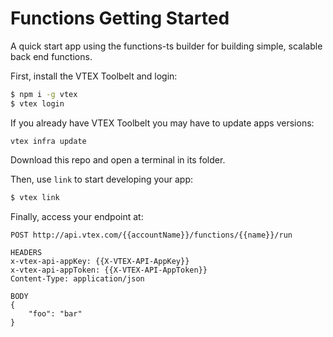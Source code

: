# Functions Getting Started

A quick start app using the functions-ts builder for building simple, scalable back end functions.

First, install the VTEX Toolbelt and login:

```bash
$ npm i -g vtex
$ vtex login
```

If you already have VTEX Toolbelt you may have to update apps versions:

```
vtex infra update
```

Download this repo and open a terminal in its folder.

Then, use `link` to start developing your app:

```bash
$ vtex link
```

Finally, access your endpoint at:

```
POST http://api.vtex.com/{{accountName}}/functions/{{name}}/run

HEADERS
x-vtex-api-appKey: {{X-VTEX-API-AppKey}}
x-vtex-api-appToken: {{X-VTEX-API-AppToken}}
Content-Type: application/json

BODY
{
	"foo": "bar"
}
```
